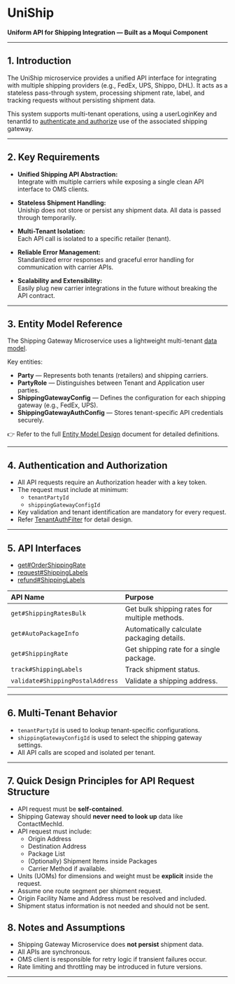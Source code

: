 # UniShip
**Uniform API for Shipping Integration — Built as a Moqui Component**

---

## 1. Introduction

The UniShip microservice provides a unified API interface for integrating with multiple shipping providers (e.g., FedEx, UPS, Shippo, DHL). It acts as a stateless pass-through system, processing shipment rate, label, and tracking requests without persisting shipment data.

This system supports multi-tenant operations, using a userLoginKey and tenantId to [authenticate and authorize](TenantAuthFilter.md) use of the associated shipping gateway.

---

## 2. Key Requirements

- **Unified Shipping API Abstraction:**  
  Integrate with multiple carriers while exposing a single clean API interface to OMS clients.

- **Stateless Shipment Handling:**  
  Uniship does not store or persist any shipment data. All data is passed through temporarily.

- **Multi-Tenant Isolation:**  
  Each API call is isolated to a specific retailer (tenant).

- **Reliable Error Management:**  
  Standardized error responses and graceful error handling for communication with carrier APIs.

- **Scalability and Extensibility:**  
  Easily plug new carrier integrations in the future without breaking the API contract.

---

## 3. Entity Model Reference

The Shipping Gateway Microservice uses a lightweight multi-tenant [data model](entity/tenant-model-design.md).

Key entities:

- **Party** — Represents both tenants (retailers) and shipping carriers.
- **PartyRole** — Distinguishes between Tenant and Application user parties.
- **ShippingGatewayConfig** — Defines the configuration for each shipping gateway (e.g., FedEx, UPS).
- **ShippingGatewayAuthConfig** — Stores tenant-specific API credentials securely.

👉 Refer to the full [Entity Model Design](entity/entity-model.md) document for detailed definitions.

---

## 4. Authentication and Authorization

- All API requests require an Authorization header with a key token.
- The request must include at minimum:
  - `tenantPartyId`
  - `shippingGatewayConfigId`
- Key validation and tenant identification are mandatory for every request.
- Refer [TenantAuthFilter](TenantAuthFilter.md) for detail design.

---

## 5. API Interfaces
- [get#OrderShippingRate](uniship/getOrderShippingRate.md)
- [request#ShippingLabels](uniship/requestShippingLabel.md)
- [refund#ShippingLabels](uniship/refund-shipping-labels.md)

| API Name                         | Purpose                                      |
|:---------------------------------|:---------------------------------------------|
| `get#ShippingRatesBulk`          | Get bulk shipping rates for multiple methods.|
| `get#AutoPackageInfo`            | Automatically calculate packaging details.  |
| `get#ShippingRate`               | Get shipping rate for a single package.      |
| `track#ShippingLabels`           | Track shipment status.                      |
| `validate#ShippingPostalAddress` | Validate a shipping address.             |

---

## 6. Multi-Tenant Behavior

- `tenantPartyId` is used to lookup tenant-specific configurations.
- `shippingGatewayConfigId` is used to select the shipping gateway settings.
- All API calls are scoped and isolated per tenant.

---

## 7. Quick Design Principles for API Request Structure

- API request must be **self-contained**.
- Shipping Gateway should **never need to look up** data like ContactMechId.
- API request must include:
  - Origin Address
  - Destination Address
  - Package List
  - (Optionally) Shipment Items inside Packages
  - Carrier Method if available.
- Units (UOMs) for dimensions and weight must be **explicit** inside the request.
- Assume one route segment per shipment request.
- Origin Facility Name and Address must be resolved and included.
- Shipment status information is not needed and should not be sent.

## 8. Notes and Assumptions

- Shipping Gateway Microservice does **not persist** shipment data.
- All APIs are synchronous.
- OMS client is responsible for retry logic if transient failures occur.
- Rate limiting and throttling may be introduced in future versions.

---
